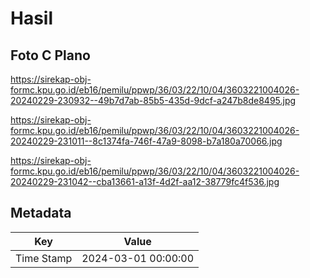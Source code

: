 # Hasil

## Foto C Plano

https://sirekap-obj-formc.kpu.go.id/eb16/pemilu/ppwp/36/03/22/10/04/3603221004026-20240229-230932--49b7d7ab-85b5-435d-9dcf-a247b8de8495.jpg

https://sirekap-obj-formc.kpu.go.id/eb16/pemilu/ppwp/36/03/22/10/04/3603221004026-20240229-231011--8c1374fa-746f-47a9-8098-b7a180a70066.jpg

https://sirekap-obj-formc.kpu.go.id/eb16/pemilu/ppwp/36/03/22/10/04/3603221004026-20240229-231042--cba13661-a13f-4d2f-aa12-38779fc4f536.jpg


## Metadata

| Key        | Value               |
| ---------- | ------------------- |
| Time Stamp | 2024-03-01 00:00:00 |




